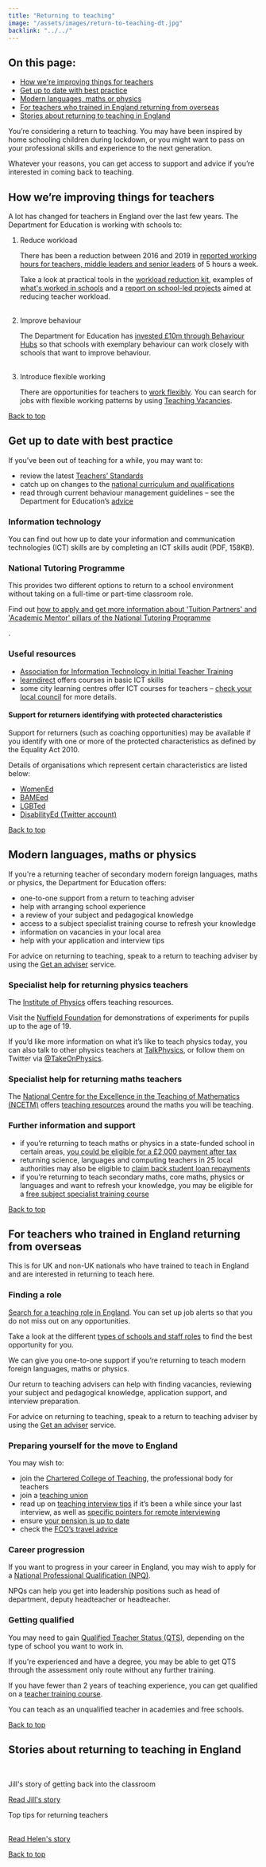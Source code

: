 ```yaml
---
title: "Returning to teaching"
image: "/assets/images/return-to-teaching-dt.jpg"
backlink: "../../"
---
```

<div class="content__right">
  <div class="link-block link-block--jump">
    <h2 id="top" class="link-block__header">On this page:</h2>
    <ul class="link-block__list">
      <li><a href="#how-were-improving-things-for-teachers">How we're improving things for teachers</a></li>
      <li><a href="#get-up-to-date-with-best-practice">Get up to date with best practice</a></li>
      <li><a href="#modern-languages-maths-physics">Modern languages, maths or physics</a></li>
      <li><a href="#for-teachers-trained-in-england">For teachers who trained in England returning from overseas</a></li>
      <li><a href="#stories-about-returning-to-teaching">Stories about returning to teaching in England</a></li>
    </ul>
  </div>
</div>

<div class="content__left">
  
 

  <p>You’re considering a return to teaching. You may have been inspired by home schooling children during lockdown, or you might want to pass on your professional skills and experience to the next generation.</p>
  <p>Whatever your reasons, you can get access to support and advice if you’re interested in coming back to teaching.</p>  

  <h2 id="how-were-improving-things-for-teachers">How we’re improving things for teachers</h2>
  
  <p>A lot has changed for teachers in England over the last few years. The Department for Education is working with schools to:</p>

  <ol>
    <li><span>Reduce workload</span>
      <p>There has been a reduction between 2016 and 2019 in <a href="https://assets.publishing.service.gov.uk/government/uploads/system/uploads/attachment_data/file/838433/Teacher_workload_survey_2019_brief.pdf" target="_blank">reported working hours for teachers, middle leaders and senior leaders</a> of 5 hours a week.</p>
      <p>Take a look at practical tools in the <a href="https://www.gov.uk/guidance/school-workload-reduction-toolkit" target="_blank">workload reduction kit</a>, examples of <a href="https://www.gov.uk/government/collections/reducing-school-workload#what-has-worked-in-schools" target="_blank">what's worked in schools</a> and a <a href="https://www.gov.uk/government/publications/reducing-teacher-workload-education-development-trust-report" target="_blank">report on school-led projects</a> aimed at reducing teacher workload.</p>
      <br/>
    </li>
    <li><span>Improve behaviour</span>
  <p>The Department for Education has <a href="https://www.gov.uk/guidance/behaviour-hubs" target="_blank"> invested £10m through Behaviour Hubs</a> so that schools with exemplary behaviour can work closely with schools that want to improve behaviour.</p>
      <br/>
  </li>
    <li><span>Introduce flexible working</span>
      <p>There are opportunities for teachers to <a href="https://www.gov.uk/government/collections/flexible-working-resources-for-teachers-and-schools" target="_blank">work flexibly</a>.
    You can search for jobs with flexible working patterns by using <a href="https://teaching-vacancies.service.gov.uk/" target="_blank">Teaching Vacancies</a>.</p>
  </li>
  </ol>
  
  <p><a href="#top">Back to top</a></p>
  
  <h2 id="get-up-to-date-with-best-practice">Get up to date with best practice</h2>

<p>If you’ve been out of teaching for a while, you may want to:</p>
<ul>
  <li>review the latest <a href="https://www.gov.uk/government/publications/teachers-standards" target="_blank">Teachers’ Standards</a></li>
  <li>catch up on changes to the <a href="https://www.gov.uk/topic/schools-colleges-childrens-services/curriculum-qualifications" target="_blank">national curriculum and qualifications</a></li>
  <li>read through current behaviour management guidelines – see the Department for Education’s <a href="https://www.gov.uk/government/publications/behaviour-and-discipline-in-schools" target="_blank">advice</a></li>
  </ul>
  
<h3>Information technology</h3>

<p>You can find out how up to date your information and communication technologies (ICT) skills are by completing an ICT skills audit (PDF, 158KB).</p>

<h3>National Tutoring Programme</h3>

<p>This provides two different options to return to a school environment without taking on a full-time or part-time classroom role.</p>
<p>Find out <a href="https://nationaltutoring.org.uk/" target="_blank">how to apply and get more information about 'Tuition Partners' and 'Academic Mentor' pillars of the National Tutoring Programme</a></p>.


<h3>Useful resources</h3>

<ul>
  <li><a href="http://itte.org.uk/wp/" target="_blank">Association for Information Technology in Initial Teacher Training</a></li>
  <li><a href="https://www.learndirect.com/" target="_blank">learndirect</a> offers courses in basic ICT skills</li>
  <li>some city learning centres offer ICT courses for teachers – <a href="https://www.gov.uk/find-local-council" target="_blank">check your local council</a> for more details.</li>
</ul>

<h4>Support for returners identifying with protected characteristics</h4>
<p>Support for returners (such as coaching opportunities) may be available if you identify with one or more of the protected characteristics as defined by the Equality Act 2010.</p>
<p>Details of organisations which represent certain characteristics are listed below:</p>
<ul>
  <li><a href="https://www.womened.org" target="_blank">WomenEd</a></li>
  <li><a href="https://www.bameednetwork.com" target="_blank">BAMEed</a></li>
  <li><a href="http://lgbted.uk" target="_blank">LGBTed</a></li>
  <li><a href="https:twitter.com/disability_ed" target="_blank">DisabilityEd (Twitter account)</a></li>
  
  </ul>


<p><a href="#top">Back to top</a></p>



  <h2 id="modern-languages-maths-physics">Modern languages, maths or physics</h2>
 

  <p>If you're a returning teacher of secondary modern foreign languages, maths or physics, the Department for Education offers:</p>
<ul>
  <li>one-to-one support from a return to teaching adviser</li>
  <li>help with arranging school experience</li>
  <li>a review of your subject and pedagogical knowledge</li>
  <li>access to a subject specialist training course to refresh your knowledge</li>
  <li>information on vacancies in your local area</li>
  <li>help with your application and interview tips</li>
  </ul> 
  
<p>For advice on returning to teaching, speak to a return to teaching adviser by using the <a href="/tta-service" target="_blank">Get an adviser</a> service.</p>



<h3>Specialist help for returning physics teachers</h3>

<p>The <a href="https://www.iop.org/education" target="_blank">Institute of Physics</a> offers teaching resources.</p>
<p>Visit the <a href="https://spark.iop.org/practical-physics" target="_blank">Nuffield Foundation</a> for demonstrations of experiments for pupils up to the age of 19.</p>
<p>If you’d like more information on what it’s like to teach physics today, you can also talk to other physics teachers at <a href="https://www.talkphysics.org/" target="_blank">TalkPhysics</a>, or follow them on Twitter via <a href="https://twitter.com/takeonphysics" target="_blank">@TakeOnPhysics</a>.</p>

<h3>Specialist help for returning maths teachers</h3>
<p>The <a href="https://www.ncetm.org.uk/ncetm/benefits-of-registering" target="_blank">National Centre for the Excellence in the Teaching of Mathematics (NCETM)</a> offers <a href="https://www.ncetm.org.uk/in-the-classroom/" target="_blank"> teaching resources</a> around the maths you will be teaching.</p>

<h3>Further information and support</h3>
<ul>
  <li>if you’re returning to teach maths or physics in a state-funded school in certain areas, <a href="https://www.gov.uk/government/publications/additional-payments-for-teaching-eligibility-and-payment-details/claim-a-payment-for-teaching-maths-or-physics-eligibility-and-payment-details" target="_blank">you could be eligible for a £2,000 payment after tax</a></li>
<li>returning science, languages and computing teachers in 25 local authorities may also be eligible to <a href="https://www.gov.uk/government/publications/additional-payments-for-teaching-eligibility-and-payment-details/teachers-claim-back-your-student-loan-repayments-eligibility-and-payment-details" target="_blank">claim back student loan repayments</a></li>
<li>if you’re returning to teach secondary maths, core maths, physics or languages and want to refresh your knowledge, you may be eligible for a <a href="https://www.gov.uk/guidance/teacher-subject-specialism-training-courses" target="_blank">free subject specialist training course</a></li>
</ul>

<p><a href="#top">Back to top</a></p>

<h2 id="for-teachers-trained-in-england">For teachers who trained in England returning from overseas</h2>

<p>This is for UK and non-UK nationals who have trained to teach in England and are interested in returning to teach here.</p>

<h3>Finding a role</h3>

<p><a href="https://teaching-vacancies.service.gov.uk/" target="_blank">Search for a teaching role in England</a>. You can set up job alerts so that you do not miss out on any opportunities.</p>
<p>Take a look at the different <a href="https://www.gov.uk/types-of-school" target="_blank">types of schools and staff roles</a> to find the best opportunity for you.</p>
<p>We can give you one-to-one support if you’re returning to teach modern foreign languages, maths or physics.</p> 
<p>Our return to teaching advisers can help with finding vacancies, reviewing your subject and pedagogical knowledge, application support, and interview preparation.</p>
<p>For advice on returning to teaching, speak to a return to teaching adviser by using the <a href="/tta-service" target="_blank">Get an adviser</a> service.</p>


<h3>Preparing yourself for the move to England</h3>
<p>You may wish to:</p>
<ul>
  <li>join the <a href="https://chartered.college/" target="_blank">Chartered College of Teaching</a>, the professional body for teachers</li>
  <li>join a <a href="https://www.tes.com/jobs/careers-advice/pay-and-conditions/which-teachers-union" target="_blank">teaching union</a></li>
  <li>read up on <a href="https://www.teachertoolkit.co.uk/2019/04/04/job-interviews/" target="_blank">teaching interview tips</a> if it’s been a while since your last interview, as well as <a href="https://www.tes.com/news/coronavirus-10-tips-acing-remote-job-interview" target="_blank">specific pointers for remote interviewing</a></li>
  <li>ensure <a href="https://www.teacherspensions.co.uk/members/working-life/life-events/moving-abroad.aspx" target="_blank">your pension is up to date</a></li>
  <li>check the <a href="https://www.gov.uk/foreign-travel-advice" target="_blank">FCO’s travel advice</a></li>
  </ul>

<h3>Career progression</h3>
<p>If you want to progress in your career in England, you may wish to apply for a <a href="https://www.gov.uk/government/publications/national-professional-qualifications-frameworks" target="_blank">National Professional Qualification (NPQ)</a>.</p>
<p>NPQs can help you get into leadership positions such as head of department, deputy headteacher or headteacher.</p>
 
<h3>Getting qualified</h3>
<p>You may need to gain <a href="https://www.gov.uk/guidance/qualified-teacher-status-qts" target="_blank">Qualified Teacher Status (QTS)</a>, depending on the type of school you want to work in.</p>
<p>If you're experienced and have a degree, you may be able to get QTS through the assessment only route without any further training.</p>
<p>If you have fewer than 2 years of teaching experience, you can get qualified on a <a href="https://www.find-postgraduate-teacher-training.service.gov.uk/" target="_blank">teacher training course</a>.</p>
<p>You can teach as an unqualified teacher in academies and free schools.</p>

<p><a href="#top">Back to top</a></p>

<h2 id="stories-about-returning-to-teaching">Stories about returning to teaching in England</h2> 
  <br/>

  <div class="stories-inline">
    <div class="stories-inline__block">
      <a href="/life-as-a-teacher/my-story-into-teaching/returners/getting-back-into-the-classroom">
        <div class="stories-inline__block__thumb" style="background-image:url('/assets/images/stories/stories-jill.png')"></div>
      </a>
      <div class="stories-inline__block__content">
        <p>Jill's story of getting back into the classroom</p>
        <a class="git-link" href="/life-as-a-teacher/my-story-into-teaching/returners/getting-back-into-the-classroom">Read Jill's story</a>
      </div>
    </div>
    <div class="stories-inline__block">
      <a href="/life-as-a-teacher/my-story-into-teaching/returners/top-tips-for-returning-teachers">
        <div class="stories-inline__block__thumb" style="background-image:url('/assets/images/stories/stories-helen.jpg')"></div>
      </a>
      <div class="stories-inline__block__content">
        <p>Top tips for returning teachers</p>
        <a class="git-link" href="/life-as-a-teacher/my-story-into-teaching/returners/top-tips-for-returning-teachers">
        <br/>
        Read Helen's story</a>
      </div>
    </div>
  </div>
  <p><a href="#top">Back to top</a></p>

<!--</div>-->

